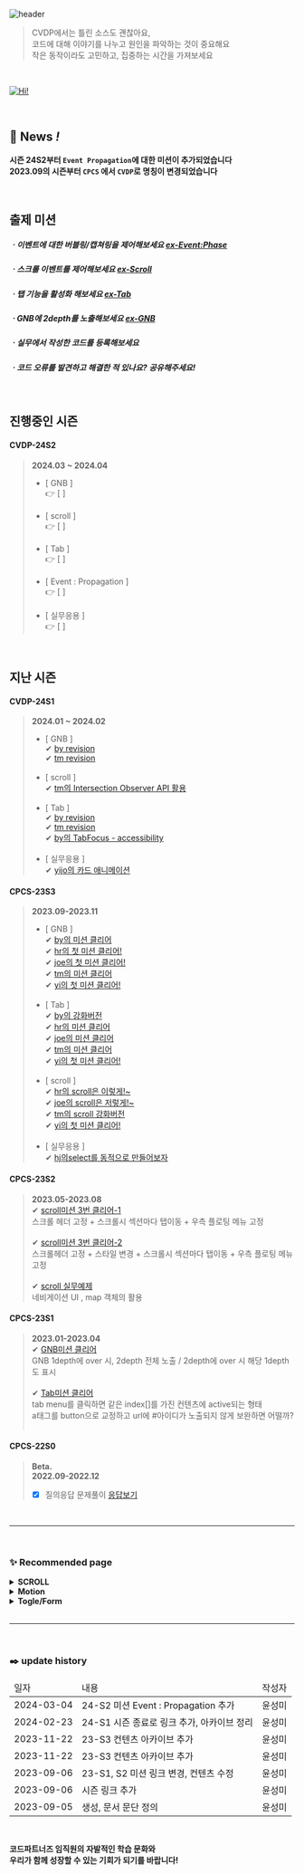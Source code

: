![header](https://capsule-render.vercel.app/api?type=waving&color=000000&height=280&section=header&text=CVDP&fontColor=E96A23&desc=CODEPARTNERS%20Code%20Vanilla%20Depot&fontSize=85&fontAlign=19&descAlign=25&fontAlignY=40&descAlignY=55)
> CVDP에서는 틀린 소스도 괜찮아요,<br>
코드에 대해 이야기를 나누고 원인을 파악하는 것이 중요해요<br>
작은 동작이라도 고민하고, 집중하는 시간을 가져보세요
<br>

[![Hi!](https://hits.seeyoufarm.com/api/count/incr/badge.svg?url=https%3A%2F%2Fcodepartners-marster-00.github.io%2FCVDP%2F&count_bg=%23212121&title_bg=%23FF6017&icon=&icon_color=%23E7E7E7&title=Welcome%20to%20CVDP&edge_flat=true)](https://codepartners-marster-00.github.io/CVDP/)

<br>

## 💝 __News *!*__
__시즌 24S2부터 `Event Propagation`에 대한 미션이 추가되었습니다__ <br> 
__2023.09의 시즌부터 `CPCS` 에서 `CVDP`로 명칭이 변경되었습니다__

<br>

## 출제 미션
##### ㆍ이벤트에 대한 버블링/캡쳐링을 제어해보세요 [ex-Event:Phase](https://codepartners-marster-00.github.io/CVDP/CVDP24-S2-JS/quest04_Event_Bubbling_Capture/Quest_evt_BbbCt_.html)
##### ㆍ스크롤 이벤트를 제어해보세요 [ex-Scroll](https://codepartners-marster-00.github.io/CVDP/CVDP24-S2-JS/quest03_SCROLL/Quest_SCROLL_.html)
##### ㆍ탭 기능을 활성화 해보세요 [ex-Tab](https://codepartners-marster-00.github.io/CVDP/CVDP24-S2-JS/quest02_TAB/Quest_TAB_.html)
##### ㆍGNB에 2depth를 노출해보세요 [ex-GNB](https://codepartners-marster-00.github.io/CVDP/CVDP24-S2-JS/quest01_GNB/Quest_GNB_.html)
##### ㆍ실무에서 작성한 코드를 등록해보세요
##### ㆍ코드 오류를 발견하고 해결한 적 있나요? 공유해주세요!

<br>

## 진행중인 시즌
#### CVDP-24S2
> __2024.03 ~ 2024.04__
> - [ GNB ] <br> 
> 👉 [  ] <br>
>   <br>
> - [ scroll ] <br>
> 👉 [ ] <br>
>   <br>
> - [ Tab ] <br>
> 👉 [  ] <br>
>   <br>
> - [ Event : Propagation ] <br>
> 👉 [  ] <br>
>   <br>
> - [ 실무응용 ] <br> 
> 👉 [ ] <br>

<br>

## 지난 시즌
#### CVDP-24S1
> __2024.01 ~ 2024.02__
> - [ GNB ] <br> 
> ✔ [ by revision ](https://codepartners-marster-00.github.io/CVDP/CVDP24-S1-JS/quest01_GNB/Quest_GNB_by.html) <br>
> ✔ [ tm revision ](https://codepartners-marster-00.github.io/CVDP/CVDP24-S1-JS/quest01_GNB/Quest_GNB_tm.html) <br>
>   <br>
> - [ scroll ] <br>
> ✔ [tm의 Intersection Observer API 활용 ](https://codepartners-marster-00.github.io/CVDP/CVDP24-S1-JS/quest02_SCROLL/intersection_api_tm.html) <br>
>   <br>
> - [ Tab ] <br>
> ✔ [ by revision ](https://codepartners-marster-00.github.io/CVDP/CVDP24-S1-JS/quest03_TAB/Quest_TAB_by.html) <br>
> ✔ [ tm revision ](https://codepartners-marster-00.github.io/CVDP/CVDP24-S1-JS/quest03_TAB/Quest_TAB_tm.html) <br>
> ✔ [by의 TabFocus - accessibility ](https://codepartners-marster-00.github.io/CVDP/CVDP24-S1-JS/quest03_TAB/TabFocus_by.html) <br>
>   <br>
> - [ 실무응용 ] <br> 
> ✔ [yijo의 카드 애니메이션 ](https://codepartners-marster-00.github.io/CVDP/CVDP24-result/yijo/cardAnimation/index.html) <br>


#### CPCS-23S3
> __2023.09-2023.11__ <br>
> - [ GNB ] <br> 
> ✔ [by의 미션 클리어 ](https://codepartners-marster-00.github.io/CVDP/CVDP23-S3-JS/quest01_GNB/Quest_GNB_by.html) <br>
> ✔ [hr의 첫 미션 클리어!](https://codepartners-marster-00.github.io/CVDP/CVDP23-S3-JS/quest01_GNB/Quest_GNB_hr.html) <br>
> ✔ [joe의 첫 미션 클리어!](https://codepartners-marster-00.github.io/CVDP/CVDP23-S3-JS/quest01_GNB/Quest_GNB_joe.html) <br>
> ✔ [tm의 미션 클리어 ](https://codepartners-marster-00.github.io/CVDP/CVDP23-S3-JS/quest01_GNB/Quest-GNB_tm.html) <br>
> ✔ [yi의 첫 미션 클리어! ](https://codepartners-marster-00.github.io/CVDP/CPCS23-result/code07/Quest_GNB_thumb.html) <br>
>   <br>
> - [ Tab ] <br>
> ✔ [by의 강화버전](https://codepartners-marster-00.github.io/CVDP/CVDP23-S3-JS/quest03_TAB/Quest_TAB_by.html) <br>
> ✔ [hr의 미션 클리어](https://codepartners-marster-00.github.io/CVDP/CVDP23-S3-JS/quest03_TAB/Quest_TAB_hr.html) <br>
> ✔ [joe의 미션 클리어](https://codepartners-marster-00.github.io/CVDP/CVDP23-S3-JS/quest03_TAB/Quest_TAB_joe.html) <br>
> ✔ [tm의 미션 클리어](https://codepartners-marster-00.github.io/CVDP/CVDP23-S3-JS/quest03_TAB/Quest_TAB_tm.html) <br>
> ✔ [yi의 첫 미션 클리어! ](https://codepartners-marster-00.github.io/CVDP/CPCS23-result/code07/Quest_TAB_thumb.html) <br>
>   <br>
> - [ scroll ] <br>
> ✔ [hr의 scroll은 이렇게!~](https://codepartners-marster-00.github.io/CVDP/CVDP23-S3-JS/quest02_SCROLL/Quest_SCROLL_hr.html) <br>
> ✔ [joe의 scroll은 저렇게!~](https://codepartners-marster-00.github.io/CVDP/CVDP23-S3-JS/quest02_SCROLL/Quest_SCROLL_joe.html) <br>
> ✔ [tm의 scroll 강화버전 ](https://codepartners-marster-00.github.io/CVDP/CVDP23-S3-JS/quest02_SCROLL/Quest_SCROLL_tm.html) <br>
> ✔ [yi의 첫 미션 클리어! ](https://codepartners-marster-00.github.io/CVDP/CPCS23-result/code07/Quest_SCROLL_thumb.html) <br>
>   <br>
> - [ 실무응용 ] <br>
> ✔ [hj의select를 동적으로 만들어보자 ](https://codepartners-marster-00.github.io/CVDP/CPCS23-result/code08/selectboxCreate/index.html) <br>

#### CPCS-23S2
> __2023.05-2023.08__ <br>
> ✔ [scroll미션 3번 클리어-1](https://codepartners-marster-00.github.io/CVDP/CPCS23-S2-JS/quest01/Quest01_scroll.html) <br>
>  스크롤 헤더 고정 + 스크롤시 섹션마다 탭이동 + 우측 플로팅 메뉴 고정 <br>
> <br>
> ✔ [scroll미션 3번 클리어-2](https://codepartners-marster-00.github.io/CVDP/CPCS23-S2-JS/quest01/Quest01_yong.html) <br>
>  스크롤헤더 고정 + 스타일 변경 + 스크롤시 섹션마다 탭이동 + 우측 플로팅 메뉴 고정 <br>
> <br>
> ✔ [scroll 실무예제](https://codepartners-marster-00.github.io/CVDP/CPCS23-result/code08/navigation/index.html) <br>
>  네비게이션 UI , map 객체의 활용  <br>

#### CPCS-23S1
> __2023.01-2023.04__ <br>
> ✔ [GNB미션 클리어](https://codepartners-marster-00.github.io/CVDP/CPCS23-S1-JS/quest01/quest01-제출.html) <br>
>  GNB 1depth에 over 시, 2depth 전체 노출 / 2depth에 over 시 해당 1depth도 표시 <br>
> <br>
> ✔ [Tab미션 클리어](https://codepartners-marster-00.github.io/CVDP/CPCS23-S1-JS/quest02/quest02-제출.html) <br>
>  tab menu를 클릭하면 같은 index[]를 가진 컨텐츠에 active되는 형태 <br>
>  a태그를 button으로 교정하고 url에 #아이디가 노출되지 않게 보완하면 어떨까? <br>
> <br>

#### __CPCS-22S0__
> __Beta.__ <br>
> __2022.09-2022.12__ <br>
> - [x] 질의응답 문제풀이 [응답보기](https://codepartners-marster-00.github.io/CVDP/CPCS22-S0-Beta/index.html) <br>


<br>

***

<br>

### ✨ Recommended page
<details>
<summary><b> SCROLL </b></summary>
<ul>
  <li>1. lacoste90anniversary.html <a href="https://www.lacoste.com/kr/90-anniversary.html" target="_blank">go to page</a></li>
  <li>2. Looking for a page. <a href="#" target="_blank">go to page</a> later</li>
</ul>
</details>
<details>
<summary><b> Motion </b></summary>
<ul>
  <li>1. Looking for a page. <a href="#" target="_blank">go to page</a> later</li>
  <li>2. Looking for a page. <a href="#" target="_blank">go to page</a> later</li>
</ul>
</details>
<details>
<summary><b> Togle/Form </b></summary>
<ul>
  <li>1. Looking for a page. <a href="#" target="_blank">go to page</a> later</li>
  <li>2. Looking for a page. <a href="#" target="_blank">go to page</a> later</li>
</ul>
</details>

<br>

***

<br>

### ✒️ update history
<table>
  <thead><tr><td>일자</td><td>내용</td><td>작성자</td></tr></thead>
  <tbody> 
    <tr><td>2024-03-04</td><td>24-S2 미션 Event : Propagation 추가 </td><td>윤성미</td></tr>
    <tr><td>2024-02-23</td><td>24-S1 시즌 종료로 링크 추가, 아카이브 정리 </td><td>윤성미</td></tr>
    <tr><td>2023-11-22</td><td>23-S3 컨텐츠 아카이브 추가 </td><td>윤성미</td></tr>
    <tr><td>2023-11-22</td><td>23-S3 컨텐츠 아카이브 추가 </td><td>윤성미</td></tr>
    <tr><td>2023-09-06</td><td>23-S1, S2 미션 링크 변경, 컨텐츠 수정</td><td>윤성미</td></tr>
    <tr><td>2023-09-06</td><td>시즌 링크 추가</td><td>윤성미</td></tr>
    <tr><td>2023-09-05</td><td>생성, 문서 문단 정의</td><td>윤성미</td></tr>
  </tbody>
</table>

<br>


__코드파트너즈 임직원의 자발적인 학습 문화와__
<br>
__우리가 함께 성장할 수 있는 기회가 되기를 바랍니다!__
<br>

